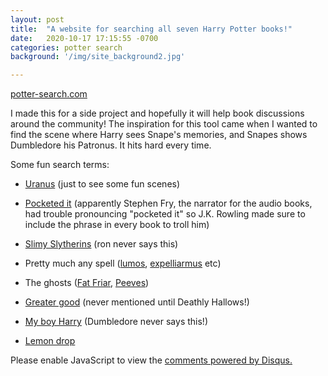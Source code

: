 ```yaml
---
layout: post
title:  "A website for searching all seven Harry Potter books!"
date:   2020-10-17 17:15:55 -0700
categories: potter search
background: '/img/site_background2.jpg'

---
```

[potter-search.com](https://www.potter-search.com/)

I made this for a side project and hopefully it will help book discussions around the community! The inspiration for this tool came when I wanted to find the scene where Harry sees Snape's memories, and Snapes shows Dumbledore his Patronus. It hits hard every time.

Some fun search terms:

* [Uranus](https://www.potter-search.com/?search=uranus) (just to see some fun scenes)

* [Pocketed it](https://www.potter-search.com/?search=pocketed+it) (apparently Stephen Fry, the narrator for the audio books, had trouble pronouncing "pocketed it" so J.K. Rowling made sure to include the phrase in every book to troll him)

* [Slimy Slytherins](https://www.potter-search.com/?search=Slimy+Slytherins) (ron never says this)

* Pretty much any spell ([lumos](https://www.potter-search.com/?search=lumos), [expelliarmus](https://www.potter-search.com/?search=expelliarmus) etc)

* The ghosts ([Fat Friar](https://www.potter-search.com/?search=Fat+Friar), [Peeves](https://www.potter-search.com/?search=Peeves))

* [Greater good](https://www.potter-search.com/?search=Greater+good) (never mentioned until Deathly Hallows!)

* [My boy Harry](https://www.potter-search.com/?search=My+boy+Harry) (Dumbledore never says this!)

* [Lemon drop](https://www.potter-search.com/?search=Lemon+drop)

<script id="dsq-count-scr" src="//pottersearch.disqus.com/count.js" async></script>
<div id="disqus_thread"></div>
<script>
    /**
    *  RECOMMENDED CONFIGURATION VARIABLES: EDIT AND UNCOMMENT THE SECTION BELOW TO INSERT DYNAMIC VALUES FROM YOUR PLATFORM OR CMS.
    *  LEARN WHY DEFINING THESE VARIABLES IS IMPORTANT: https://disqus.com/admin/universalcode/#configuration-variables    */
    /*
    var disqus_config = function () {
    this.page.url = PAGE_URL;  // Replace PAGE_URL with your page's canonical URL variable
    this.page.identifier = PAGE_IDENTIFIER; // Replace PAGE_IDENTIFIER with your page's unique identifier variable
    };
    */
    (function() { // DON'T EDIT BELOW THIS LINE
    var d = document, s = d.createElement('script');
    s.src = 'https://pottersearch.disqus.com/embed.js';
    s.setAttribute('data-timestamp', +new Date());
    (d.head || d.body).appendChild(s);
    })();
</script>
<noscript>Please enable JavaScript to view the <a href="https://disqus.com/?ref_noscript">comments powered by Disqus.</a></noscript>
